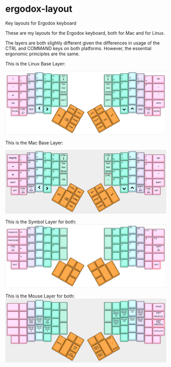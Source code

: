 # ergodox-layout
Key layouts for Ergodox keyboard

These are my layouts for the Ergodox keyboard, both for Mac and for Linux.

The layers are both slightly different given the differences in usage of the CTRL and COMMAND keys on both platforms.  However, the essential ergonomic principles are the same.

This is the Linux Base Layer:

[![Base layer](images/ergodox---lukedegruchy's-layout-linux-base-layer.png)](http://www.keyboard-layout-editor.com/#/gists/493afadcf9eef4d2b11fff671438bb9f)

This is the Mac Base Layer:

[![Base layer](images/ergodox---lukedegruchy's-layout-mac-base-layer.png)](http://www.keyboard-layout-editor.com/#/gists/6f1b40675623764011cd6774aa91c7f2)

This is the Symbol Layer for both:
[![Symbol layer](images/ergodox---lukedegruchy's-layout-symbol-layer.png)](http://www.keyboard-layout-editor.com/#/gists/93d098b79495869cb79f5d1af0afcf07)

This is the Mouse Layer for both:
[![Mouse layer](images/ergodox---lukedegruchy's-layout-mouse-layer.png)](http://www.keyboard-layout-editor.com/#/gists/ed75a18f4e35ac303ffda1a377bc53ff)

